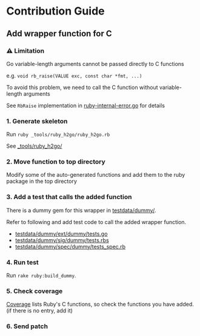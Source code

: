 # Contribution Guide
## Add wrapper function for C
### :warning: Limitation
Go variable-length arguments cannot be passed directly to C functions

e.g. `void rb_raise(VALUE exc, const char *fmt, ...)`

To avoid this problem, we need to call the C function without variable-length arguments

See `RbRaise` implementation in [ruby-internal-error.go](ruby-internal-error.go) for details

### 1. Generate skeleton
Run `ruby _tools/ruby_h2go/ruby_h2go.rb`

See [_tools/ruby_h2go/](_tools/ruby_h2go/)

### 2. Move function to top directory
Modify some of the auto-generated functions and add them to the ruby package in the top directory

### 3. Add a test that calls the added function
There is a dummy gem for this wrapper in [testdata/dummy/](testdata/dummy/).

Refer to following and add test code to call the added wrapper function.

* [testdata/dummy/ext/dummy/tests.go](testdata/dummy/ext/dummy/tests.go)
* [testdata/dummy/sig/dummy/tests.rbs](testdata/dummy/sig/dummy/tests.rbs)
* [testdata/dummy/spec/dummy/tests_spec.rb](testdata/dummy/spec/dummy/tests_spec.rb)

### 4. Run test
Run `rake ruby:build_dummy`.

### 5. Check coverage
[Coverage](README.md#coverage) lists Ruby's C functions, so check the functions you have added. (if there is no entry, add it)

### 6. Send patch
